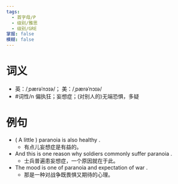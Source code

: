 ```yaml
---
tags:
  - 首字母/P
  - 级别/雅思
  - 级别/GRE
掌握: false
模糊: false
---
```

# 词义
- 英：/ˌpærəˈnɔɪə/； 美：/ˌpærəˈnɔɪə/
- #词性/n  偏执狂；妄想症；(对别人的)无端恐惧，多疑
# 例句
- ( A little ) paranoia is also healthy .
	- 有点儿妄想症是有益的。
- And this is one reason why soldiers commonly suffer paranoia .
	- 士兵普遍患妄想症，一个原因就在于此。
- The mood is one of paranoia and expectation of war .
	- 那是一种对战争既畏惧又期待的心理。
